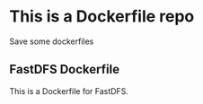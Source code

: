 #  This is a Dockerfile repo
Save some dockerfiles

## FastDFS Dockerfile
This is a Dockerfile for FastDFS.
